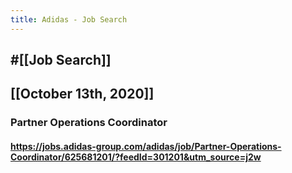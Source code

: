 ```yaml
---
title: Adidas - Job Search
---
```


## #[[Job Search]]

## 

## [[October 13th, 2020]]
### Partner Operations Coordinator
#### https://jobs.adidas-group.com/adidas/job/Partner-Operations-Coordinator/625681201/?feedId=301201&utm_source=j2w
